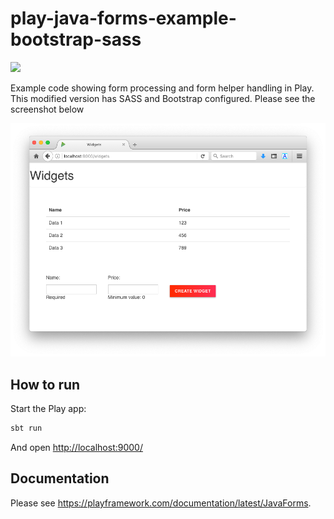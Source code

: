 # play-java-forms-example-bootstrap-sass

[<img src="https://travis-ci.org/scala-szeged/play-java-forms-example.svg?branch=2.7.x"/>](https://travis-ci.org/scala-szeged/play-java-forms-example)

Example code showing form processing and form helper handling in Play.
This modified version has SASS and Bootstrap configured. Please see the screenshot below

[<img src="https://github.com/scala-szeged/play-java-forms-example/raw/2.7.x/public/images/selfie-1.png"/>](https://github.com/scala-szeged/play-java-forms-example/tree/2.7.x/public/images)
 

## How to run

Start the Play app:

```bash
sbt run
```

And open <http://localhost:9000/>

## Documentation

Please see <https://playframework.com/documentation/latest/JavaForms>.